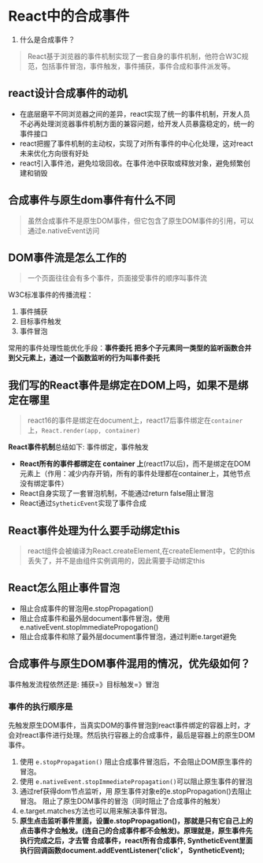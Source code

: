 # React中的合成事件

1. 什么是合成事件？

> React基于浏览器的事件机制实现了一套自身的事件机制，他符合W3C规范，包括事件冒泡，事件触发，事件捕获，事件合成和事件派发等。
>
## react设计合成事件的动机

- 在底层磨平不同浏览器之间的差异，react实现了统一的事件机制，开发人员不必再处理浏览器事件机制方面的兼容问题，给开发人员暴露稳定的，统一的事件接口
- react把握了事件机制的主动权，实现了对所有事件的中心化处理，这对react未来优化方向很有好处
- react引入事件池，避免垃圾回收。在事件池中获取或释放对象，避免频繁创建和销毁

## 合成事件与原生dom事件有什么不同
>
> 虽然合成事件不是原生DOM事件，但它包含了原生DOM事件的引用，可以通过e.nativeEvent访问
>

## DOM事件流是怎么工作的
>
> 一个页面往往会有多个事件，页面接受事件的顺序叫事件流
>

W3C标准事件的传播流程：

1. 事件捕获
2. 目标事件触发
3. 事件冒泡

常用的事件处理性能优化手段：**事件委托**
**把多个子元素同一类型的监听函数合并到父元素上，通过一个函数监听的行为叫事件委托**

## 我们写的React事件是绑定在DOM上吗，如果不是绑定在哪里
>
> react16的事件是绑定在document上，react17后事件绑定在`container`上，`React.render(app, container)`
>

**React事件机制**总结如下:
事件绑定，事件触发

- **React所有的事件都绑定在 container 上**(react17以后)，而不是绑定在DOM元素上（作用：减少内存开销，所有的事件处理都在container上，其他节点没有绑定事件）
- React自身实现了一套冒泡机制，不能通过return false阻止冒泡
- React通过`SytheticEvent`实现了事件合成

## React事件处理为什么要手动绑定this
>
> react组件会被编译为React.createElement,在createElement中，它的this丢失了，并不是由组件实例调用的，因此需要手动绑定this
>

## React怎么阻止事件冒泡

- 阻止合成事件的冒泡用e.stopPropagation()
- 阻止合成事件和最外层document事件冒泡，使用e.nativeEvent.stopImmediatePropogation()
- 阻止合成事件和除了最外层document事件冒泡，通过判断e.target避免

## 合成事件与原生DOM事件混用的情况，优先级如何？

事件触发流程依然还是: 捕获=》目标触发=》冒泡  

### 事件的执行顺序是

先触发原生DOM事件，当真实DOM的事件冒泡到react事件绑定的容器上时，才会对react事件进行处理。然后执行容器上的合成事件，最后是容器上的原生DOM事件。

1. 使用 `e.stopPropagation()` 阻止合成事件冒泡后，不会阻止DOM原生事件的冒泡。
2. 使用 `e.nativeEvent.stopImmediatePropagation()`可以阻止原生事件的冒泡
3. 通过ref获得dom节点监听，用 原生事件对象e的e.stopPropagation()去阻止冒泡。 阻止了原生DOM事件的冒泡（同时阻止了合成事件的触发）
4. e.target.matches方法也可以用来解决事件冒泡。
5. **原生点击监听事件里面，设置e.stopPropagation()，那就是只有它自己上的点击事件才会触发。(连自己的合成事件都不会触发)。原理就是，原生事件先执行完成之后，才去管 合成事件，react所有合成事件, SyntheticEvent里面执行回调函数document.addEventListener('click'， SyntheticEvent);**
